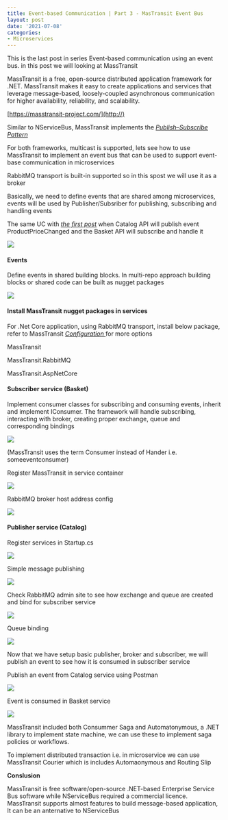 ```yaml
---
title: Event-based Communication | Part 3 - MasTransit Event Bus
layout: post
date: '2021-07-08'
categories:
- Microservices
---
```


This is the last post in series Event-based communication using an event bus. in this post we will looking at MassTransit


MassTransit is a free, open-source distributed application framework for .NET. MassTransit makes it easy to create applications and services that leverage message-based, loosely-coupled asynchronous communication for higher availability, reliability, and scalability.


[https://masstransit-project.com/](http://)


Similar to NServiceBus, MassTransit implements the [*Publish–Subscribe Pattern*](https://en.wikipedia.org/wiki/Publish%E2%80%93subscribe_pattern)


For both frameworks, multicast is supported, lets see how to use MassTransit to implement an event bus that can be used to support event-base communication in microservices

RabbitMQ transport is built-in supported so in this spost we will use it as a broker

Basically, we need to define events that are shared among microservices, events will be used by Publisher/Subsriber for publishing, subscribing and handling events

The same UC with [*the first post*](//blog/event-based-communication-part1) when Catalog API will publish event ProductPriceChanged and the Basket API will subscribe and handle it


<img src="{{ '/blog/assets/masstransit_00.png'}}" />


#### **Events**


Define events in shared building blocks. In multi-repo approach building blocks or shared code can be built as nugget packages

<img src="{{ '/blog/assets/masstransit_01.png'}}" />


#### **Install MassTransit nugget packages in services**

For .Net Core application, using RabbitMQ transport, install below package, refer to MassTransit [*Configuration* ](http://masstransit-project.com/usage/configuration.html#asp-net-core) for more options

MassTransit

MassTransit.RabbitMQ

MassTransit.AspNetCore


#### **Subscriber service (Basket)**

Implement consumer classes for subscribing and consuming events, inherit and implement IConsumer<Event>. The framework will handle subscribing, interacting with broker, creating proper exchange, queue and corresponding bindings
	
	
<img src="{{ '/blog/assets/masstransit_01.png'}}" />

	
(MassTransit uses the term Consumer instead of Hander i.e. someeventconsumer)
	
	
Register MassTransit in service container
	
<img src="{{ '/blog/assets/masstransit_04.png'}}" />
	

	
RabbitMQ broker host address config
	
<img src="{{ '/blog/assets/masstransit_4.1.png'}}" />


#### **Publisher service (Catalog)**


Register services in Startup.cs

<img src="{{ '/blog/assets/masstransit_05.png'}}" />

	
Simple message publishing

<img src="{{ '/blog/assets/masstransit_06.png'}}" />
	

Check RabbitMQ admin site to see how exchange and queue are created and bind for subscriber service

<img src="{{ '/blog/assets/masstransit_08.png'}}" />

	
Queue binding

<img src="{{ '/blog/assets/masstransit_09.png'}}" />

	
Now that we have setup basic publisher, broker and subscriber, we will publish an event to see how it is consumed in subscriber service
	
	
Publish an event from Catalog service using Postman

<img src="{{ '/blog/assets/masstransit_10.png'}}" />
	

Event is consumed in Basket service

<img src="{{ '/blog/assets/masstransit_11.png'}}" />
	
	
MassTransit included both Consummer Saga and Automatonymous, a .NET library to implement state machine, we can use these to implement saga policies or workflows. 
	
To implement distributed transaction i.e. in microservice we can use MassTransit Courier which is includes Automaonymous and Routing Slip 
	
	
**Conslusion**
	
MassTransit is free software/open-source .NET-based Enterprise Service Bus software while NServiceBus required a commercial licence. MassTransit supports almost features to build message-based application, It can be an anternative to NServiceBus
